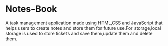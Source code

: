 # Notes-Book
A task management application made using HTML,CSS and JavaScript that helps users to create notes and store them for future use.For storage,local storage is used
to store tickets and save them,update them and delete them.
